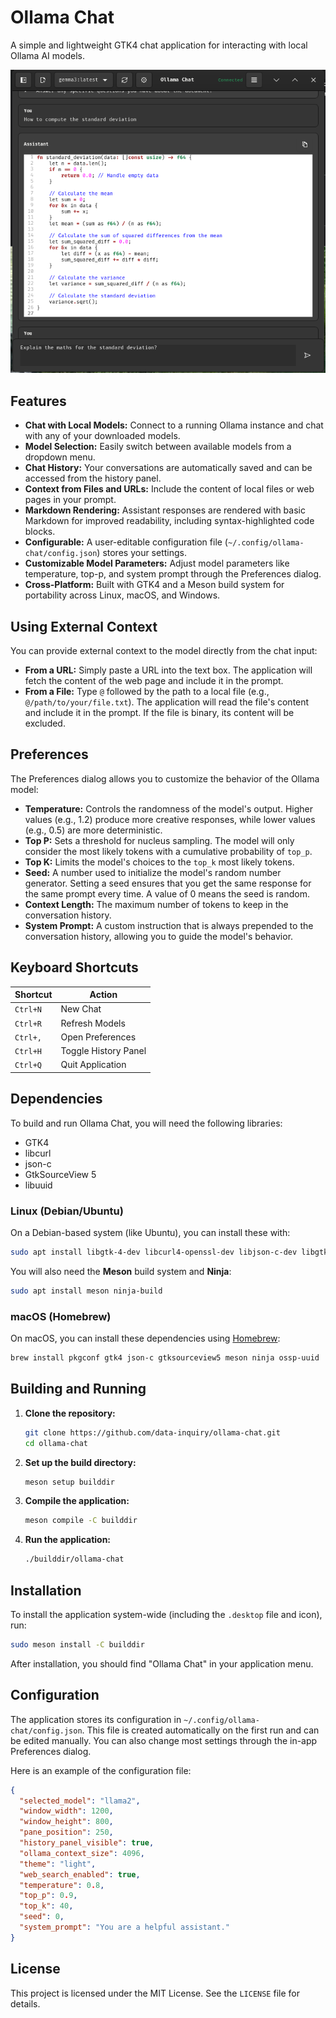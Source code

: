 # Ollama Chat

A simple and lightweight GTK4 chat application for interacting with local Ollama AI models.

![Ollama Chat Screenshot](./screenshot.png)

## Features

*   **Chat with Local Models:** Connect to a running Ollama instance and chat with any of your downloaded models.
*   **Model Selection:** Easily switch between available models from a dropdown menu.
*   **Chat History:** Your conversations are automatically saved and can be accessed from the history panel.
*   **Context from Files and URLs:** Include the content of local files or web pages in your prompt.
*   **Markdown Rendering:** Assistant responses are rendered with basic Markdown for improved readability, including syntax-highlighted code blocks.
*   **Configurable:** A user-editable configuration file (`~/.config/ollama-chat/config.json`) stores your settings.
*   **Customizable Model Parameters:** Adjust model parameters like temperature, top-p, and system prompt through the Preferences dialog.
*   **Cross-Platform:** Built with GTK4 and a Meson build system for portability across Linux, macOS, and Windows.

## Using External Context

You can provide external context to the model directly from the chat input:

*   **From a URL:** Simply paste a URL into the text box. The application will fetch the content of the web page and include it in the prompt.
*   **From a File:** Type `@` followed by the path to a local file (e.g., `@/path/to/your/file.txt`). The application will read the file's content and include it in the prompt. If the file is binary, its content will be excluded.

## Preferences

The Preferences dialog allows you to customize the behavior of the Ollama model:

*   **Temperature:** Controls the randomness of the model's output. Higher values (e.g., 1.2) produce more creative responses, while lower values (e.g., 0.5) are more deterministic.
*   **Top P:** Sets a threshold for nucleus sampling. The model will only consider the most likely tokens with a cumulative probability of `top_p`.
*   **Top K:** Limits the model's choices to the `top_k` most likely tokens.
*   **Seed:** A number used to initialize the model's random number generator. Setting a seed ensures that you get the same response for the same prompt every time. A value of 0 means the seed is random.
*   **Context Length:** The maximum number of tokens to keep in the conversation history.
*   **System Prompt:** A custom instruction that is always prepended to the conversation history, allowing you to guide the model's behavior.

## Keyboard Shortcuts

| Shortcut      | Action               |
|---------------|----------------------|
| `Ctrl+N`      | New Chat             |
| `Ctrl+R`      | Refresh Models       |
| `Ctrl+,`      | Open Preferences     |
| `Ctrl+H`      | Toggle History Panel |
| `Ctrl+Q`      | Quit Application     |

## Dependencies

To build and run Ollama Chat, you will need the following libraries:

*   GTK4
*   libcurl
*   json-c
*   GtkSourceView 5
*   libuuid

### Linux (Debian/Ubuntu)

On a Debian-based system (like Ubuntu), you can install these with:
```bash
sudo apt install libgtk-4-dev libcurl4-openssl-dev libjson-c-dev libgtksourceview-5-dev uuid-dev
```

You will also need the **Meson** build system and **Ninja**:
```bash
sudo apt install meson ninja-build
```

### macOS (Homebrew)

On macOS, you can install these dependencies using [Homebrew](httpshttps://brew.sh/):
```bash
brew install pkgconf gtk4 json-c gtksourceview5 meson ninja ossp-uuid
```

## Building and Running

1.  **Clone the repository:**
    ```bash
    git clone https://github.com/data-inquiry/ollama-chat.git
    cd ollama-chat
    ```

2.  **Set up the build directory:**
    ```bash
    meson setup builddir
    ```

3.  **Compile the application:**
    ```bash
    meson compile -C builddir
    ```

4.  **Run the application:**
    ```bash
    ./builddir/ollama-chat
    ```

## Installation

To install the application system-wide (including the `.desktop` file and icon), run:
```bash
sudo meson install -C builddir
```

After installation, you should find "Ollama Chat" in your application menu.

## Configuration

The application stores its configuration in `~/.config/ollama-chat/config.json`. This file is created automatically on the first run and can be edited manually. You can also change most settings through the in-app Preferences dialog.

Here is an example of the configuration file:
```json
{
  "selected_model": "llama2",
  "window_width": 1200,
  "window_height": 800,
  "pane_position": 250,
  "history_panel_visible": true,
  "ollama_context_size": 4096,
  "theme": "light",
  "web_search_enabled": true,
  "temperature": 0.8,
  "top_p": 0.9,
  "top_k": 40,
  "seed": 0,
  "system_prompt": "You are a helpful assistant."
}
```

## License

This project is licensed under the MIT License. See the `LICENSE` file for details.
